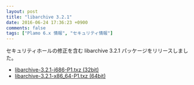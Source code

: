 ```yaml
---
layout: post
title: "libarchive 3.2.1"
date: 2016-06-24 17:36:23 +0900
comments: false
tags: ["Plamo 6.x 情報", "セキュリティ情報"]
---
```

セキュリティホールの修正を含む libarchive 3.2.1 パッケージをリリースしました。

* [libarchive-3.2.1-i686-P1.txz (32bit)](ftp://plamo.linet.gr.jp/pub/Plamo-6.x/x86/plamo/05_ext/libarchive-3.2.1-i686-P1.txz)
* [libarchive-3.2.1-x86_64-P1.txz (64bit)](ftp://plamo.linet.gr.jp/pub/Plamo-6.x/x86_64/plamo/05_ext/libarchive-3.2.1-x86_64-P1.txz)